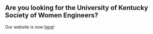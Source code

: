 ## Are you looking for the University of Kentucky Society of Women Engineers?

Our website is now [here](http://uky.swe.org)!
